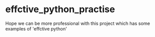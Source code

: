 # effctive_python_practise

Hope we can be more professional  with this project which has some examples of 'effctive python'
